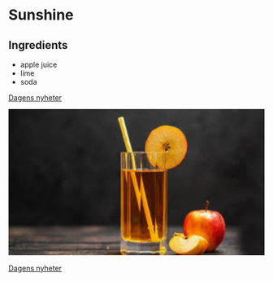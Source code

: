 # Sunshine

## Ingredients

- apple juice
- lime 
- soda

[Dagens nyheter]

![picture](../img/applejuice.png)


[Dagens nyheter]

[Dagens nyheter]: www.svd.se